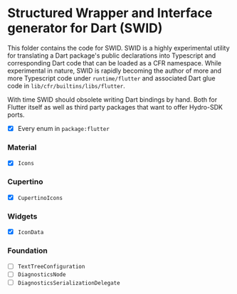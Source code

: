 # Structured Wrapper and Interface generator for Dart (SWID)

This folder contains the code for SWID. SWID is a highly experimental utility for translating a Dart package's public declarations into Typescript and corresponding Dart code that can be loaded as a CFR namespace. While experimental in nature, SWID is rapidly becoming the author of more and more Typescript code under `runtime/flutter` and associated Dart glue code in `lib/cfr/builtins/libs/flutter`.

With time SWID should obsolete writing Dart bindings by hand. Both for Flutter itself as well as third party packages that want to offer Hydro-SDK ports.

- [x] Every enum in `package:flutter`

### Material
- [x] `Icons`
### Cupertino
- [x] `CupertinoIcons`
### Widgets
- [x] `IconData`  
### Foundation
- [ ] `TextTreeConfiguration`
- [ ] `DiagnosticsNode`
- [ ] `DiagnosticsSerializationDelegate`